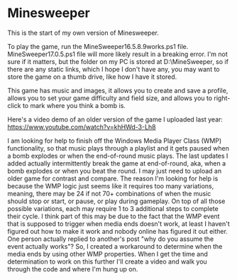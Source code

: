 # Minesweeper
This is the start of my own version of Minesweeper.

To play the game, run the MineSweeper16.5.8.9works.ps1 file. MineSweeper17.0.5.ps1 file will more likely result in a breaking error. I'm not sure if it matters, but the folder on my PC is stored at D:\MineSweeper, so if there are any static links, which I hope I don't have any, you may want to store the game on a thumb drive, like how I have it stored.

This game has music and images, it allows you to create and save a profile, allows you to set your game difficulty and field size, and allows you to right-click to mark where you think a bomb is.

Here's a video demo of an older version of the game I uploaded last year:
https://www.youtube.com/watch?v=khHWd-3-Lh8

I am looking for help to finish off the Windows Media Player Class (WMP) functionality, so that music plays through a playlist and it gets paused when a bomb explodes or when the end-of-round music plays. The last updates I added actually intermittently break the game at end-of-round, aka, when a bomb explodes or when you beat the round. I may just need to upload an older game for contrast and compare. The reason I'm looking for help is because the WMP logic just seems like it requires too many variations, meaning, there may be 24 if not 70+ combinations of when the music should stop or start, or pause, or play during gameplay. On top of all those possible variations, each may require 1 to 3 additional steps to complete their cycle. I think part of this may be due to the fact that the WMP event that is supposed to trigger when media ends doesn't work, at least I haven't figured out how to make it work and nobody online has figured it out either. One person actually replied to another's post "why do you assume the event actually works"? So, I created a workaround to determine when the media ends by using other WMP properties. When I get the time and determination to work on this further I'll create a video and walk you through the code and where I'm hung up on.
